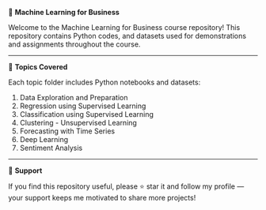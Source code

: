 🧠 **Machine Learning for Business**

Welcome to the Machine Learning for Business course repository!
This repository contains Python codes, and datasets used for demonstrations and assignments throughout the course.
______________________________________________________________________________________________________________________________________
🧩 **Topics Covered**

Each topic folder includes Python notebooks and datasets:
1.	Data Exploration and Preparation
2.	Regression using Supervised Learning
3.	Classification using Supervised Learning 
4.	Clustering - Unsupervised Learning
5.	Forecasting with Time Series 
6.	Deep Learning
7.	Sentiment Analysis
_______________________________________________________________________________________________________________________________________
💖 **Support**

If you find this repository useful, please ⭐ star it and follow my profile — your support keeps me motivated to share more projects!
